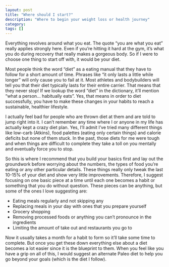 ```yaml
---
layout: post
title: "Where should I start?"
description: "Where to begin your weight loss or health journey"
category:
tags: []
---
```


Everything revolves around what you eat. The quote “you are what you eat” really
applies strongly here. Even if you’re hitting it hard at the gym, it’s what you do
during recovery that really makes a gorgeous body. So if I were to choose one thing
to start off with, it would be your diet.

Most people think the word “diet” as a eating manual that they have to follow for
a short amount of time. Phrases like “it only lasts a little while longer” will
only cause you to fail at it. Most athletes and bodybuilders will tell you that
their diet typically lasts for their entire carrier. That means that they never
stop! If we lookup the word “diet” in the dictionary, it’ll mention “what a person…
habitually eats”. Yes, that means in order to diet successfully, you have to make
these changes in your habits to reach a sustainable, healthier lifestyle.

I actually feel bad for people who are thrown diet at them and are told to jump
right into it. I can’t remember any time where I or anyone in my life has actually
kept a crazy diet plan. Yes, I’ll admit I’ve tried many different things like
low-carb (Atkins), food palettes (eating only certain things) and calorie deficits
but none of them stuck. In the past, those diets for me were tough and when things
are difficult to complete they take a toll on you mentally and eventually force you
to stop.

So this is where I recommend that you build your basics first and lay out the
groundwork before worrying about the numbers, the types of food you’re eating
or any other particular details. These things really only tweak the last 10-15%
of your diet and show very little improvements. Therefore, I suggest focusing on
one basic piece at a time until each one becomes a habit or something that you do
without question. These pieces can be anything, but some of the ones I love
suggesting are:

* Eating meals regularly and not skipping any
* Replacing meals in your day with ones that you prepare yourself
* Grocery shopping
* Removing processed foods or anything you can’t pronounce in the ingredients
* Limiting the amount of take out and restaurants you go to


Now it usually takes a month for a habit to form so it’ll take some time to complete.
But once you get these down everything else about a diet becomes a lot easier since
it is the blueprint to them. When you feel like you have a grip on all of this, I would
suggest an alternate Paleo diet to help you go beyond your goals (which is the diet
I follow).
